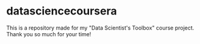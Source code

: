 # datasciencecoursera
This is a repository made for my "Data Scientist's Toolbox" course project.
Thank you so much for your time!
